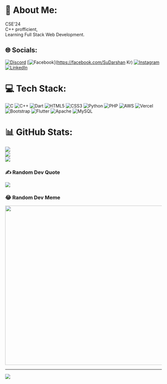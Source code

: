 # 💫 About Me:
CSE'24 <br>C++ profficient,<br>Learning Full Stack Web Development.


## 🌐 Socials:
[![Discord](https://img.shields.io/badge/Discord-%237289DA.svg?logo=discord&logoColor=white)](https://discord.gg/DevilOP#7655) [![Facebook](https://img.shields.io/badge/Facebook-%231877F2.svg?logo=Facebook&logoColor=white)](https://facebook.com/SuDarshan Kr) [![Instagram](https://img.shields.io/badge/Instagram-%23E4405F.svg?logo=Instagram&logoColor=white)](https://instagram.com/__sudarshan_jha_) [![LinkedIn](https://img.shields.io/badge/LinkedIn-%230077B5.svg?logo=linkedin&logoColor=white)](https://linkedin.com/in/sudarshan-kr) 

# 💻 Tech Stack:
![C](https://img.shields.io/badge/c-%2300599C.svg?style=for-the-badge&logo=c&logoColor=white) ![C++](https://img.shields.io/badge/c++-%2300599C.svg?style=for-the-badge&logo=c%2B%2B&logoColor=white) ![Dart](https://img.shields.io/badge/dart-%230175C2.svg?style=for-the-badge&logo=dart&logoColor=white) ![HTML5](https://img.shields.io/badge/html5-%23E34F26.svg?style=for-the-badge&logo=html5&logoColor=white) ![CSS3](https://img.shields.io/badge/css3-%231572B6.svg?style=for-the-badge&logo=css3&logoColor=white) ![Python](https://img.shields.io/badge/python-3670A0?style=for-the-badge&logo=python&logoColor=ffdd54) ![PHP](https://img.shields.io/badge/php-%23777BB4.svg?style=for-the-badge&logo=php&logoColor=white) ![AWS](https://img.shields.io/badge/AWS-%23FF9900.svg?style=for-the-badge&logo=amazon-aws&logoColor=white) ![Vercel](https://img.shields.io/badge/vercel-%23000000.svg?style=for-the-badge&logo=vercel&logoColor=white) ![Bootstrap](https://img.shields.io/badge/bootstrap-%23563D7C.svg?style=for-the-badge&logo=bootstrap&logoColor=white) ![Flutter](https://img.shields.io/badge/Flutter-%2302569B.svg?style=for-the-badge&logo=Flutter&logoColor=white) ![Apache](https://img.shields.io/badge/apache-%23D42029.svg?style=for-the-badge&logo=apache&logoColor=white) ![MySQL](https://img.shields.io/badge/mysql-%2300f.svg?style=for-the-badge&logo=mysql&logoColor=white)
# 📊 GitHub Stats:
![](https://github-readme-stats.vercel.app/api?username=SudarshanKr&theme=dark&hide_border=false&include_all_commits=false&count_private=false)<br/>
![](https://github-readme-streak-stats.herokuapp.com/?user=SudarshanKr&theme=dark&hide_border=false)<br/>
![](https://github-readme-stats.vercel.app/api/top-langs/?username=SudarshanKr&theme=dark&hide_border=false&include_all_commits=false&count_private=false&layout=compact)

### ✍️ Random Dev Quote
![](https://quotes-github-readme.vercel.app/api?type=horizontal&theme=radical)

### 😂 Random Dev Meme
<img src="https://rm.up.railway.app/" width="512px"/>

---
[![](https://visitcount.itsvg.in/api?id=SudarshanKr&icon=0&color=0)](https://visitcount.itsvg.in)

<!-- Proudly created with GPRM ( https://gprm.itsvg.in ) -->
